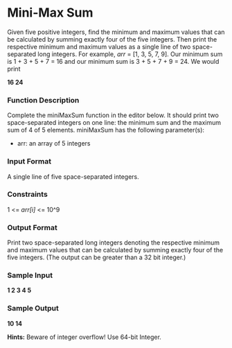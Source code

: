 # Mini-Max Sum

Given five positive integers, find the minimum and maximum values that can be calculated by summing exactly four of the five integers. Then print the respective minimum and maximum values as a single line of two space-separated long integers.
For example, *arr* = [1, 3, 5, 7, 9]. Our minimum sum is 1 + 3 + 5 + 7 = 16 and our minimum sum is 3 + 5 + 7 + 9 = 24. We would print

__16 24__

### Function Description

Complete the miniMaxSum function in the editor below. It should print two space-separated integers on one line: the minimum sum and the maximum sum of 4 of 5 elements.
miniMaxSum has the following parameter(s):
* arr: an array of 5 integers

### Input Format

A single line of five space-separated integers.

### Constraints

1 <= *arr[i]* <= 10^9

### Output Format

Print two space-separated long integers denoting the respective minimum and maximum values that can be calculated by summing exactly four of the five integers. (The output can be greater than a 32 bit integer.)

### Sample Input

__1 2 3 4 5__

### Sample Output

__10 14__



__Hints:__ Beware of integer overflow! Use 64-bit Integer.

